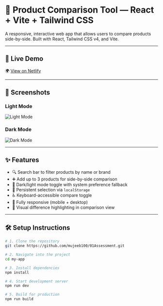 # 🧮 Product Comparison Tool — React + Vite + Tailwind CSS

A responsive, interactive web app that allows users to compare products side-by-side. Built with React, Tailwind CSS v4, and Vite.

---

## 🔗 Live Demo

🌍 [View on Netlify](https://your-app.netlify.app)

---

## 📸 Screenshots

### Light Mode
![Light Mode](./screenshots/light.png)

### Dark Mode
![Dark Mode](./screenshots/dark.png)

---

## ✨ Features

- 🔍 Search bar to filter products by name or brand
- ➕ Add up to 3 products for side-by-side comparison
- 🎨 Dark/light mode toggle with system preference fallback
- 💾 Persistent selection via `localStorage`
- ♿ Keyboard-accessible compare toggle
- 📱 Fully responsive (mobile + desktop)
- 🎯 Visual difference highlighting in comparison view

---

## 🛠 Setup Instructions

```bash
# 1. Clone the repository
git clone https://github.com/mujeeb100/01Assessment.git

# 2. Navigate into the project
cd my-app

# 3. Install dependencies
npm install

# 4. Start development server
npm run dev

# 5. Build for production
npm run build
